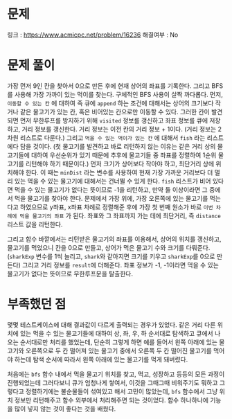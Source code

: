 # 문제
링크 : https://www.acmicpc.net/problem/16236
해결여부 : No

# 문제 풀이
가장 먼저 9인 칸을 찾아서 0으로 만든 후에 현재 상어의 좌표를 기록한다.
그리고 BFS를 사용해 가장 가까이 있는 먹이를 찾는다. 구체적인 BFS 사용이 살짝 까다롭다.
먼저, `이동할 수 있는 칸` 에 대하여 즉 큐에 `append` 하는 조건에 대해서는 상어의 크기보다 작거나 같은 물고기가 있는 칸, 혹은 비어있는 칸으로만 이동할 수 있다. 그러한 칸이 발견되면 먼저 무한루프를 방지하기 위해 `visited` 정보를 갱신하고 좌표 정보를 큐에 저장하고, 거리 정보를 갱신한다. 거리 정보는 이전 칸의 거리 정보 + 1이다. (거리 정보는 2차원 리스트로 다룬다.)
그리고 `먹을 수 있는 먹이가 있는 칸` 에 대해서 `fish` 라는 리스트에다 담을 것이다. (첫 물고기를 발견하고 바로 리턴하지 않는 이유는 같은 거리 상의 물고기들에 대하여 우선순위가 있기 때문에 추후에 물고기들 중 좌표를 정렬하여 1순위 물고기를 리턴해야 하기 때문이다.) 먼저 크기가 상어보다 작아야 하고, 최단거리 상에 위치해야 한다. 이 때는 `minDist` 라는 변수를 사용하여 현재 가장 가까운 거리보다 더 멀리 있는 먹을 수 있는 물고기에 대해서는 건너뛸 수 있게 한다.
`fish` 리스트가 비어 있다면 먹을 수 있는 물고기가 없다는 뜻이므로 -1을 리턴하고, 만약 둘 이상이라면 그 중에서 먹을 물고기를 찾아야 한다. 문제에서 가장 위에, 가장 오른쪽에 있는 물고기를 먹는다고 하였으므로 y좌표, x좌표 차례로 정렬해준 후에 가장 첫 번째 원소가 바로 `이번 차례에 먹을 물고기의 좌표` 가 된다. 좌표와 그 좌표까지 가는 데에 최단거리, 즉 `distance` 리스트 값을 리턴한다.

그리고 함수 바깥에서는 리턴받은 물고기의 좌표를 이용해서, 상어의 위치를 갱신하고, 물고기를 먹었으니 칸을 0으로 만들고, 상어가 먹은 물고기 수와 크기를 다뤄준다. (`sharkExp` 변수를 1씩 늘리고, `shark`와 같아지면 크기를 키우고 `sharkExp`를 0으로 만든다) 그리고 거리 정보를 `result`에 더해준다. 좌표 정보가 -1, -1이라면 먹을 수 있는 물고기가 없다는 뜻이므로 무한루프문을 탈출한다.

# 부족했던 점
몇몇 테스트케이스에 대해 결과값이 다르게 출력되는 경우가 있었다. 같은 거리 다른 위치에 있는 먹을 수 있는 물고기들에 대하여 상, 좌, 우, 하 순서대로 탐색하고 큐에서 나오는 순서대로만 처리를 했었는데, 단순히 그렇게 하면 예를 들어서 왼쪽 아래에 있는 물고기와 오른쪽으로 두 칸 떨어져 있는 물고기 중에서 오른쪽 두 칸 떨어진 물고기를 먹어야 하는데 탐색 순서에 따라서 왼쪽 아래에 있는 물고기를 먹게 돼버렸다.

처음에는 `bfs` 함수 내에서 먹을 물고기 위치를 찾고, 먹고, 성장하고 등등의 모든 과정이 진행되었는데 그러다보니 큐가 엄청나게 쌓여서, 이것을 그때그때 비워주기도 뭐하고 그렇다고 정렬하기에는 불순물들이 섞여있고 해서 고민이 많았는데, `bfs` 함수에서 그냥 위치 정보만 리턴해주고 함수 외부에서 처리해주면 되는 것이었다. 함수 하나하나에 기능을 많이 넣지 않는 것이 좋다는 것을 배웠다.